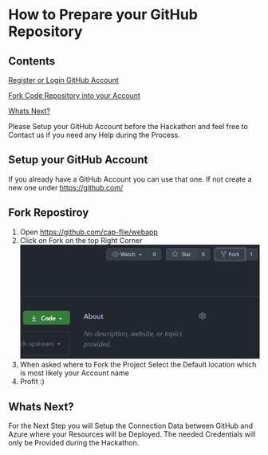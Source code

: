# How to Prepare your GitHub Repository

## Contents

[Register or Login GitHub Account](#Step1)

[Fork Code Repository into your Account](#Step2)

[Whats Next?](#Step3)

Please Setup your GitHub Account before the Hackathon and feel free to Contact us if you need any Help during the Process.

## Setup your GitHub Account <a name="Step1"></a>

If you already have a GitHub Account you can use that one.
If not create a new one under https://github.com/

## Fork Repostiroy <a name="Step2"></a>

1. Open https://github.com/cap-flie/webapp
2. Click on Fork on the top Right Corner 
   ![Forkbutton](./images/forkbutton.PNG)
3. When asked where to Fork the Project Select the Default location which is most likely your Account name
4. Profit :)


## Whats Next? <a name="Step3"></a>

For the Next Step you will Setup the Connection Data between GitHub and Azure where your Resources will be Deployed.
The needed Credentials will only be Provided during the Hackathon.